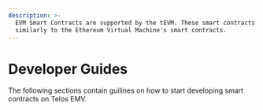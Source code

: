 ```yaml
---
description: >-
  EVM Smart Contracts are supported by the tEVM. These smart contracts work
  similarly to the Ethereum Virtual Machine's smart contracts.
---
```


# Developer Guides

The following sections contain guilines on how to start developing smart contracts on Telos EMV.
